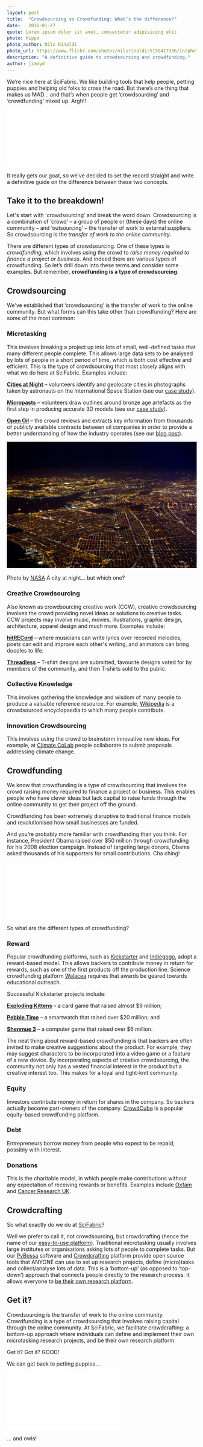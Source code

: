 ```yaml
---
layout: post
title:  "Crowdsourcing vs Crowdfunding: What’s the difference?"
date:   2016-01-27 
quote: Lorem ipsum dolor sit amet, consectetur adipisicing elit
photo: Hippo 
photo_author: Nils Rinaldi
photo_url: https://www.flickr.com/photos/nilsrinaldi/5158417336/in/photolist-8RQeKW-oA3fvn-7SzhUB-pJKvSt-pvjgYp-BfGrBb-jRQQNa-kNUtzR-cs3KtE-ea7oqa-4UFehR-bvEySt-9UZwUm-Cckuoa-o2N1kG-zf6mxN-4vCQYY-4ivCVG-oizpf7-s6oCP-8zmib1-6CGxgo-g2Jpns-nrxNFJ-xAX6J5-rdumpt-AyYNYh-4Zw2eY-ceMb-dz7Fq8-33AMcN-fiRUKK-5xqvC9-9NqsTq-qFK1Lq-7QzWQc-e9rWjm-7QDhxq-dzda7N-6bmRTg-bjT3jY-7ERG57-7ERrg7-2PFxQQ-8vVf1y-88BbC2-6cA8VC-wq7Vw-j3giA-GAfdi
description: "A definitive guide to crowdsourcing and crowdfunding."
author: jimmyd
---
```


We’re nice here at SciFabric. We like building tools that help people, petting puppies and helping old folks to cross the road. But there’s one thing that makes us MAD… and that’s when people get ‘crowdsourcing’ and ‘crowdfunding’ mixed up. Argh!!

<div class="embed-responsive embed-responsive-4by3">
  <iframe class="embed-responsive-item" src="//giphy.com/embed/R54jhpzpARmVy" frameBorder="0" class="giphy-embed" allowFullScreen></iframe><p><a href="http://giphy.com/gifs/shake-fist-angry-girl-shakes-R54jhpzpARmVy"></a></p>
  </div>

It really gets our goat, so we’ve decided to set the record straight and write a definitive guide on the difference between these two concepts.

## Take it to the breakdown!

Let's start with 'crowdsourcing’ and break the word down. Crowdsourcing is a combination of ‘crowd’ – a group of people or (these days) the online community – and ‘outsourcing’ – the transfer of work to external suppliers. So crowdsourcing is the *transfer of work to the online community*.

There are different types of crowdsourcing. One of these types is *crowdfunding*, which involves using the crowd to *raise money required to finance a project or business*. And indeed there are various types of crowdfunding. So let’s drill down into these terms and consider some examples. But remember, **crowdfunding is a type of crowdsourcing**.

## Crowdsourcing

We’ve established that ‘crowdsourcing’  is the transfer of work to the online community. But what forms can this take other than crowdfunding? Here are some of the most common:

### Microtasking

This involves breaking a project up into lots of small, well-defined tasks that many different people complete. This allows large data sets to be analysed by lots of people in a short period of time, which is both cost effective and efficient. This is the type of crowdsourcing that most closely aligns with what we do here at SciFabric. Examples include:

**[Cities at Night](https://crowdcrafting.org/project/nightcitiesiss/)** – volunteers identify and geolocate cities in photographs taken by astronauts on the International Space Station (see our [case study](http://scifabric.com/success-stories/citiesatnight/)).

**[Micropasts](http://micropasts.org/)** – volunteers draw outlines around bronze age artefacts as the first step in producing accurate 3D models (see our [case study](http://scifabric.com/success-stories/micropasts/)).

**[Open Oil](http://crowdcrafting.org/project/openoil/)** – the crowd reviews and extracts key information from thousands of publicly available contracts between oil companies in order to provide a better understanding of how the industry operates (see our [blog post](http://scifabric.com/blog/2015/09/08/Open-Oil.html)).

![alttext](/assets/img/blog/city.jpg "A City at Night")
<p class="post-caption">Photo by <a href="https://www.nasa.gov/centers/johnson/home/">NASA</a> A city at night... but which one?</p>


### Creative Crowdsourcing 

Also known as crowdsourcing creative work (CCW), creative crowdsourcing involves the crowd providing novel ideas or solutions to creative tasks. CCW projects may involve music, movies, illustrations, graphic design, architecture, apparel design and much more. Examples include:

**[hitRECord](https://www.hitrecord.org/)** – where musicians can write lyrics over recorded melodies, poets can edit and improve each other's writing, and animators can bring doodles to life.

**[Threadless](https://www.threadless.com/)** – T-shirt designs are submitted, favourite designs voted for by members of the community, and then T-shirts sold to the public.

### Collective Knowledge 

This involves gathering the knowledge and wisdom of many people to produce a valuable reference resource. For example, [Wikipedia](https://en.wikipedia.org/wiki/Main_Page) is a crowdsourced encyclopaedia to which many people contribute.

### Innovation Crowdsourcing

This involves using the crowd to brainstorm innovative new ideas. For example, at [Climate CoLab](http://climatecolab.org/) people collaborate to submit proposals addressing climate change.

## Crowdfunding

We know that crowdfunding is a type of crowdsourcing that involves the crowd raising money required to finance a project or business. This enables people who have clever ideas but lack capital to raise funds through the online community to get their project off the ground. 

Crowdfunding has been extremely disruptive to traditional finance models and revolutionised how small businesses are funded.  

And you’re probably more familiar with crowdfunding than you think. For instance, President Obama raised over $50 million through crowdfunding for his 2008 election campaign. Instead of targeting large donors, Obama asked thousands of his supporters for small contributions. Cha ching!

<div class="embed-responsive embed-responsive-4by3">
  <iframe class="embed-responsive-item" src="//giphy.com/embed/dpYkMt1b9BNmw" frameBorder="0" class="giphy-embed" allowFullScreen></iframe><p><a href="http://giphy.com/gifs/obama-barack-happy-dance-dpYkMt1b9BNmw"></a></p>
  </div>

So what are the different types of crowdfunding?

### Reward

Popular crowdfunding platforms, such as [Kickstarter](https://www.kickstarter.com/) and [Indiegogo](https://www.indiegogo.com/), adopt a reward-based model. This allows backers to contribute money in return for rewards, such as one of the first products off the production line. Science crowdfunding platform [Walacea](https://walacea.com/) requires that awards be geared towards educational outreach. 

Successful Kickstarter projects include: 

**[Exploding Kittens](https://www.kickstarter.com/projects/elanlee/exploding-kittens)** – a card game that raised almost $9 million;

**[Pebble Time](https://www.kickstarter.com/projects/597507018/pebble-time-awesome-smartwatch-no-compromises)** – a smartwatch that raised over $20 million; and

**[Shenmue 3](https://www.kickstarter.com/projects/ysnet/shenmue-3)** – a computer game that raised over $6 million.

The neat thing about reward-based crowdfunding is that backers are often invited to make creative suggestions about the product. For example, they may suggest characters to be incorporated into a video game or a feature of a new device. By incorporating aspects of creative crowdsourcing, the community not only has a vested financial interest in the product but a creative interest too. This makes for a loyal and tight-knit community.

### Equity

Investors contribute money in return for shares in the company. So backers actually become part-owners of the company. [CrowdCube](https://www.crowdcube.com/) is a popular equity-based crowdfunding platform.

### Debt

Entrepreneurs borrow money from people who expect to be repaid, possibly with interest. 

### Donations

This is the charitable model, in which people make contributions without any expectation of receiving rewards or benefits. Examples include [Oxfam](http://www.oxfam.org.uk/) and [Cancer Research UK](http://www.cancerresearchuk.org/).

## Crowdcrafting

So what exactly do we do at [SciFabric](http://scifabric.com/)? 

Well we prefer to call it, not crowdsourcing, but crowdcrafting (hence the name of our [easy-to-use platform](http://crowdcrafting.org/)). Traditional microtasking usually involves large institutes or organisations asking lots of people to complete tasks. But our [PyBossa](http://pybossa.com/) software and [Crowdcrafting](http://crowdcrafting.org/) platform provide open source tools that ANYONE can use to set up research projects, define (micro)tasks and collect/analyse lots of data. This is a ‘bottom-up’ (as opposed to ‘top-down’) approach that connects people directly to the research process. It allows everyone to [be their own research platform](http://scifabric.com/).

## Get it?

Crowdsourcing is the transfer of work to the online community. Crowdfunding is a type of crowdsourcing that involves raising capital through the online community. At SciFabric, we facilitate crowdcrafting: a bottom-up approach where individuals can define and implement their own microtasking research projects, and be their own research platform.

Get it? Got it? GOOD! 

We can get back to petting puppies…

<div class="embed-responsive embed-responsive-4by3">
  <iframe class="embed-responsive-item" src="//giphy.com/embed/fpimaNarpyW88" frameBorder="0" class="giphy-embed" allowFullScreen></iframe><p><a href="http://giphy.com/gifs/show-what-videos-fpimaNarpyW88"></a></p>
  </div>

... and owls!